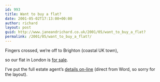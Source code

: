 ```yaml
---
id: 993
title: Want to buy a flat?
date: 2001-05-02T17:13:00+00:00
author: richard
layout: post
guid: http://www.janeandrichard.co.uk/2001/05/want_to_buy_a_flat?
permalink: /2001/05/want_to_buy_a_flat?/
---
```

Fingers crossed, we&#8217;re off to Brighton (coastal UK town),
  
so our flat in London is [for sale](http://www.propertyfile.co.uk/home/quick/PFdetails.asp?cl=151&pid=4532711). 

I&#8217;ve put the full estate agent&#8217;s [details on-line](http://v1.janeandrichard.co.uk/eatonrise/) (direct from Word, so sorry for the layout).